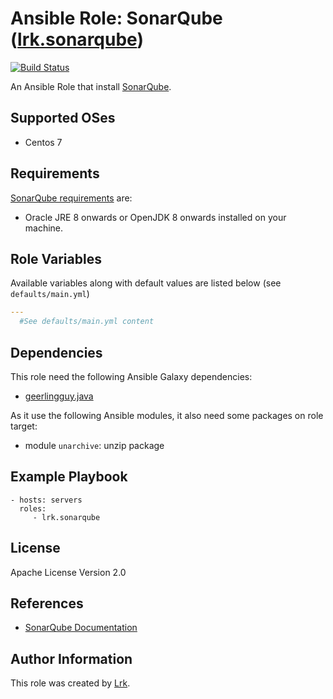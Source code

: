 Ansible Role: SonarQube ([lrk.sonarqube](https://galaxy.ansible.com/lrk/sonarqube/))
=========
[![Build Status](https://travis-ci.org/lrk/ansible-role-sonarqube.svg?branch=master)](https://travis-ci.org/lrk/ansible-role-sonarqube)

An Ansible Role that install [SonarQube](https://www.sonarqube.org).

Supported OSes
--------------
- Centos 7

Requirements
------------

[SonarQube requirements](https://docs.sonarqube.org/display/SONAR/Requirements) are:
- Oracle JRE 8 onwards or OpenJDK 8 onwards installed on your machine.


Role Variables
--------------

Available variables along with default values are listed below (see `defaults/main.yml`)

```yml
---
  #See defaults/main.yml content
```

Dependencies
------------

This role need the following Ansible Galaxy dependencies:

- [geerlingguy.java](https://galaxy.ansible.com/geerlingguy/java/)

As it use the following Ansible modules, it also need some packages on role target:

- module `unarchive`: unzip package

Example Playbook
----------------

    - hosts: servers
      roles:
         - lrk.sonarqube

License
-------

Apache License Version 2.0

References
----------

- [SonarQube Documentation](https://docs.sonarqube.org/display/SONAR/Documentation)

Author Information
------------------

This role was created by [Lrk](https://github.com/lrk).
